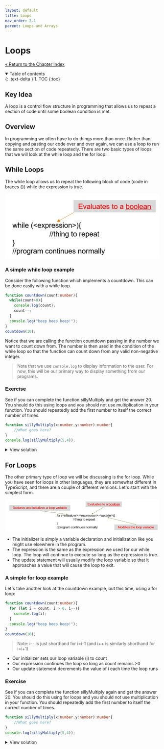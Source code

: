 ```yaml
---
layout: default
title: Loops
nav_order: 2.1
parent: Loops and Arrays
---
```


# Loops

[&laquo; Return to the Chapter Index](index.md)

<details open markdown="block">
  <summary>
    Table of contents
  </summary>
  {: .text-delta }
1. TOC
{:toc}
</details>

## Key Idea
A loop is a control flow structure in programming that allows us to repeat a section of code until some boolean condition is met.

## Overview
In programming we often have to do things more than once. Rather than copying and pasting our code over and over again, we can use a loop to run the same section of code repeatedly.
There are two basic types of loops that we will look at the while loop and the for loop.

## While Loops
The while loop allows us to repeat the following block of code (code in braces {}) while the expression is true.

![](../../assets/images/while.jpg)

### A simple while loop example
Consider the following function which implements a countdown.  This can be done easily with a while loop.
```typescript
function countdown(count:number){
  while(count>0){
    console.log(count);
    count--;
  }
  console.log("beep beep beep!");
}
countdown(10);
```

Notice that we are calling the function countdown passing in the number we want to count down from.  The number is then used in the condition of the while loop so that the function can count down from any valid non-negative integer.
> Note that we use ```console.log``` to display information to the user.  For now, this will be our primary way to display something from our programs.

### Exercise
See if you can complete the function sillyMultiply and get the answer 20.  You should do this using loops and you should not use multiplication in your function.  You should repeatedly add the first number to itself the correct number of times.
```typescript
function sillyMultiply(x:number,y:number):number{
    //What goes here?
}
console.log(sillyMultiply(5,4));
```
<details markdown="block">
<summary>View solution</summary>
```typescript
function sillyMultiply(x:number,y:number):number{
  let product:number = 0;
    while(y > 0){
      product = product + x;
      y = y - 1;
    }
  return product  
}
console.log(sillyMultiply(5,4));
```

</details>

## For Loops
The other primary type of loop we will be discussing is the for loop.
While you have seen for loops in other languages, they are somewhat different in TypeScript, and there are a couple of different versions.
Let's start with the simplest form.

![](../../assets/images/forloop.jpg)
* The initializer is simply a variable declaration and initialization like you might use elsewhere in the program.
* The expression is the same as the expression we used for our while loop.  The loop will continue to execute so long as the expression is true.
* The update statement will usually modify the loop variable so that it approaches a value that will cause the loop to exit.

### A simple for loop example
Let's take another look at the countdown example, but this time, using a for loop:
```typescript
function countdown(count:number){
  for (let i = count; i > 0; i--){
    console.log(i);
  }
  console.log("beep beep beep!");
}
countdown(10);
```

> Note: i-- is just shorthand for i=i-1 (and i++ is similarly shorthand for i=i+1)

* Our initializer sets our loop variable (i) to count
* Our expression continues the loop so long as count remains >0
* Our update statement decrements the value of i each time the loop runs

### Exercise
See if you can complete the function sillyMultiply again and get the answer 20.  You should do this using for loops and you should not use multiplication in your function.  You should repeatedly add the first number to itself the correct number of times.
```typescript
function sillyMultiply(x:number,y:number):number{
    //What goes here?
}
console.log(sillyMultiply(5,4));
```
<details markdown="block">
<summary>View solution</summary>
```typescript
function sillyMultiply(x:number,y:number):number{
  let product:number=0;
  for (let i=0;i<y;i++){
    product=product+x;
  }
  return product;
}
console.log(sillyMultiply(5,4));
```

</details>

## Summary
We can create more complex program logic by repeating sections of our code to solve problems.  This is important for many reasons including readability, reducing potential for errors, and variability of the number of times something must execute based on inputs.  The two primary loops in TypeScript are the while loop and the for loop.  This section examined the while loop, and one of the formats of the for loop.  We will examine the other for loop in the next section as it explicitly operates on collections which we will cover next.

# Next Step

Next we'll learn about arrays: [Arrays &raquo;](../2-loops/arrays.md)